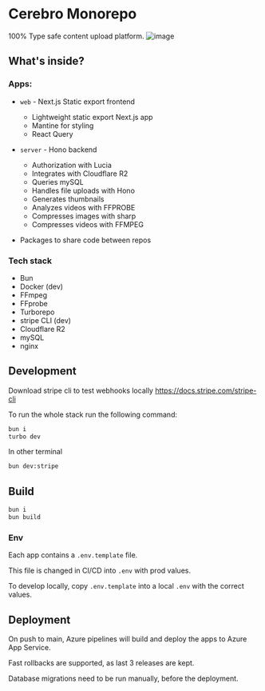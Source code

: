 # Cerebro Monorepo

100% Type safe content upload platform.
![image](https://github.com/Angael/cerebro/assets/21974933/1c5ad4bb-c6ae-4d36-80b9-b26440d2b002)

## What's inside?

### Apps:

- `web` - Next.js Static export frontend

  - Lightweight static export Next.js app
  - Mantine for styling
  - React Query

- `server` - Hono backend
  - Authorization with Lucia
  - Integrates with Cloudflare R2
  - Queries mySQL
  - Handles file uploads with Hono
  - Generates thumbnails
  - Analyzes videos with FFPROBE
  - Compresses images with sharp
  - Compresses videos with FFMPEG
- Packages to share code between repos

### Tech stack

- Bun
- Docker (dev)
- FFmpeg
- FFprobe
- Turborepo
- stripe CLI (dev)
- Cloudflare R2
- mySQL
- nginx

## Development

Download stripe cli to test webhooks locally
https://docs.stripe.com/stripe-cli

To run the whole stack run the following command:

```bash
bun i
turbo dev
```

In other terminal

```bash
bun dev:stripe
```

## Build

```bash
bun i
bun build
```

### Env

Each app contains a `.env.template` file.

This file is changed in CI/CD into `.env` with prod values.

To develop locally, copy `.env.template` into a local `.env` with the correct values.

## Deployment

On push to main, Azure pipelines will build and deploy the apps to Azure App Service.

Fast rollbacks are supported, as last 3 releases are kept.

Database migrations need to be run manually, before the deployment.
